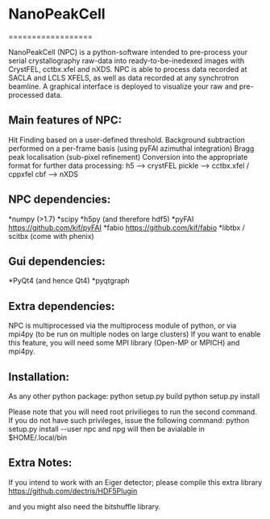 # NanoPeakCell
==================

NanoPeakCell (NPC) is a python-software intended to pre-process your serial crystallography raw-data into ready-to-be-inedexed images with CrystFEL, cctbx.xfel and nXDS.
NPC is able to process data recorded at SACLA and LCLS XFELS, as well as data recorded at any synchrotron beamline.
A graphical interface is deployed to visualize your raw and pre-processed data.

Main features of NPC:
---------------------
Hit Finding based on a user-defined threshold.
Background subtraction performed on a per-frame basis (using pyFAI azimuthal integration)
Bragg peak localisation (sub-pixel refinement)
Conversion into the appropriate format for further data processing:
h5 --> crystFEL
pickle --> cctbx.xfel / cppxfel
cbf --> nXDS  

NPC dependencies:
-----------------
*numpy (>1.7)
*scipy
*h5py (and therefore hdf5)
*pyFAI  https://github.com/kif/pyFAI
*fabio  https://github.com/kif/fabio
*libtbx / scitbx (come with phenix)

Gui dependencies:
-----------------
*PyQt4 (and hence Qt4)
*pyqtgraph


Extra dependencies:
-------------------
NPC is multiprocessed via the multiprocess module of python, or via mpi4py (to be run on multiple nodes on large clusters)
If you want to enable this feature, you will need some MPI library (Open-MP or MPICH) and mpi4py.

Installation:
-------------

As any other python package:
python setup.py build
python setup.py install

Please note that you will need root privilieges to run the second command.
If you do not have such privileges, issue the following command: python setup.py install --user
npc and npg will then be avialable in $HOME/.local/bin

Extra Notes:
-------------
If you intend to work with an Eiger detector; please compile this extra library 
https://github.com/dectris/HDF5Plugin

and you might also need the bitshuffle library.

